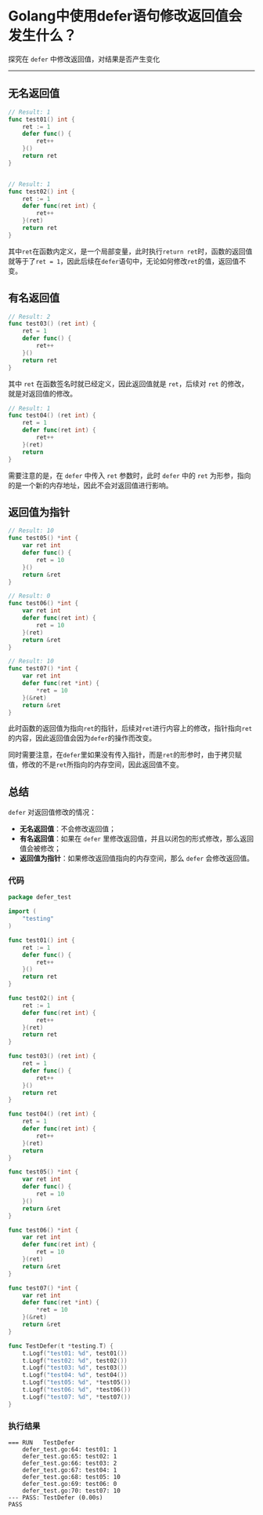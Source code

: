 # Golang中使用defer语句修改返回值会发生什么？


探究在 `defer` 中修改返回值，对结果是否产生变化

<!--more-->

---

## 无名返回值

```go
// Result: 1
func test01() int {
	ret := 1
	defer func() {
		ret++
	}()
	return ret
}


// Result: 1
func test02() int {
	ret := 1
	defer func(ret int) {
		ret++
	}(ret)
	return ret
}
```

其中`ret`在函数内定义，是一个局部变量，此时执行`return ret`时，函数的返回值就等于了`ret = 1`，因此后续在`defer`语句中，无论如何修改`ret`的值，返回值不变。

## 有名返回值

```go
// Result: 2
func test03() (ret int) {
	ret = 1
	defer func() {
		ret++
	}()
	return ret
}
```

其中 `ret` 在函数签名时就已经定义，因此返回值就是 `ret`，后续对 `ret` 的修改，就是对返回值的修改。

```go
// Result: 1
func test04() (ret int) {
	ret = 1
	defer func(ret int) {
		ret++
	}(ret)
	return
}
```

需要注意的是，在 `defer` 中传入 `ret` 参数时，此时 `defer` 中的 `ret` 为形参，指向的是一个新的内存地址，因此不会对返回值进行影响。

## 返回值为指针

```go
// Result: 10
func test05() *int {
	var ret int
	defer func() {
		ret = 10
	}()
	return &ret
}

// Result: 0
func test06() *int {
	var ret int
	defer func(ret int) {
		ret = 10
	}(ret)
	return &ret
}

// Result: 10
func test07() *int {
	var ret int
	defer func(ret *int) {
		*ret = 10
	}(&ret)
	return &ret
}
```

此时函数的返回值为指向`ret`的指针，后续对`ret`进行内容上的修改，指针指向`ret`的内容，因此返回值会因为`defer`的操作而改变。

同时需要注意，在`defer`里如果没有传入指针，而是`ret`的形参时，由于拷贝赋值，修改的不是`ret`所指向的内存空间，因此返回值不变。

## 总结

`defer` 对返回值修改的情况：

- **无名返回值**：不会修改返回值；
- **有名返回值**：如果在 `defer` 里修改返回值，并且以闭包的形式修改，那么返回值会被修改；
- **返回值为指针**：如果修改返回值指向的内存空间，那么 `defer` 会修改返回值。

### 代码

```go
package defer_test

import (
	"testing"
)

func test01() int {
	ret := 1
	defer func() {
		ret++
	}()
	return ret
}

func test02() int {
	ret := 1
	defer func(ret int) {
		ret++
	}(ret)
	return ret
}

func test03() (ret int) {
	ret = 1
	defer func() {
		ret++
	}()
	return ret
}

func test04() (ret int) {
	ret = 1
	defer func(ret int) {
		ret++
	}(ret)
	return
}

func test05() *int {
	var ret int
	defer func() {
		ret = 10
	}()
	return &ret
}

func test06() *int {
	var ret int
	defer func(ret int) {
		ret = 10
	}(ret)
	return &ret
}

func test07() *int {
	var ret int
	defer func(ret *int) {
		*ret = 10
	}(&ret)
	return &ret
}

func TestDefer(t *testing.T) {
	t.Logf("test01: %d", test01())
	t.Logf("test02: %d", test02())
	t.Logf("test03: %d", test03())
	t.Logf("test04: %d", test04())
	t.Logf("test05: %d", *test05())
	t.Logf("test06: %d", *test06())
	t.Logf("test07: %d", *test07())
}
```

### 执行结果

```
=== RUN   TestDefer
    defer_test.go:64: test01: 1
    defer_test.go:65: test02: 1
    defer_test.go:66: test03: 2
    defer_test.go:67: test04: 1
    defer_test.go:68: test05: 10
    defer_test.go:69: test06: 0
    defer_test.go:70: test07: 10
--- PASS: TestDefer (0.00s)
PASS
```

